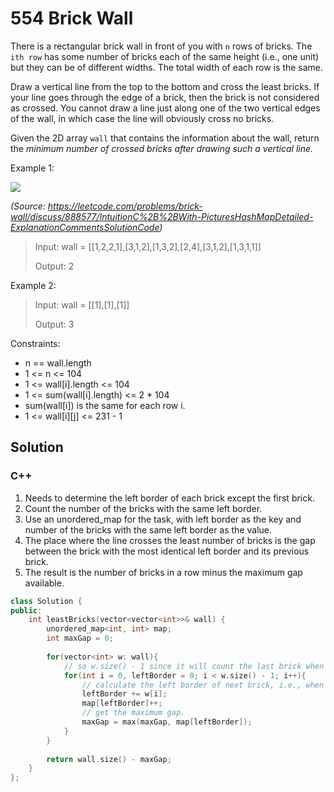# 554 Brick Wall

There is a rectangular brick wall in front of you with `n` rows of bricks. The `ith row` has some number of bricks each of the same height (i.e., one unit) but they can be of different widths. The total width of each row is the same.

Draw a vertical line from the top to the bottom and cross the least bricks. If your line goes through the edge of a brick, then the brick is not considered as crossed. You cannot draw a line just along one of the two vertical edges of the wall, in which case the line will obviously cross no bricks.

Given the 2D array `wall` that contains the information about the wall, return the *minimum number of crossed bricks after drawing such a vertical line.* 

Example 1:

![](https://assets.leetcode.com/users/images/af224f0c-e14b-4117-829c-a6f509c0c519_1602344960.0595038.png)

*(Source: https://leetcode.com/problems/brick-wall/discuss/888577/IntuitionC%2B%2BWith-PicturesHashMapDetailed-ExplanationCommentsSolutionCode)*

> Input: wall = [[1,2,2,1],[3,1,2],[1,3,2],[2,4],[3,1,2],[1,3,1,1]]
> 
> Output: 2

Example 2:

> Input: wall = [[1],[1],[1]]
> 
> Output: 3 

Constraints:

* n == wall.length
* 1 <= n <= 104
* 1 <= wall[i].length <= 104
* 1 <= sum(wall[i].length) <= 2 * 104
* sum(wall[i]) is the same for each row i.
* 1 <= wall[i][j] <= 231 - 1

## Solution

### C++

1. Needs to determine the left border of each brick except the first brick. 
2. Count the number of the bricks with the same left border.
3. Use an unordered_map for the task, with left border as the key and number of the bricks with the same left border as the value. 
4. The place where the line crosses the least number of bricks is the gap between the brick with the most identical left border and its previous brick. 
5. The result is the number of bricks in a row minus the maximum gap available. 

```C++
class Solution {
public:
    int leastBricks(vector<vector<int>>& wall) {
        unordered_map<int, int> map;
        int maxGap = 0;
        
        for(vector<int> w: wall){
            // so w.size() - 1 since it will count the last brick when i == w.size() - 2
            for(int i = 0, leftBorder = 0; i < w.size() - 1; i++){
                // calculate the left border of next brick, i.e., when i = 0, count for 1st brick.
                leftBorder += w[i];
                map[leftBorder]++;
                // get the maximum gap. 
                maxGap = max(maxGap, map[leftBorder]);
            }
        }
        
        return wall.size() - maxGap;
    }
};
```
